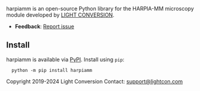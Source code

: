 
harpiamm is an open-source Python library for the HARPIA-MM microscopy module
developed by [LIGHT CONVERSION](https://lightcon.com).

- **Feedback**: <a href="mailto:mls.software@lightcon.com" id="feedback">Report issue</a>

## Install
harpiamm is available via [PyPI](https://pypi.python.org/pypi/harpiamm/).
Install using `pip`:
```
  python -m pip install harpiamm
 ```
Copyright 2019-2024 Light Conversion
Contact: support@lightcon.com
